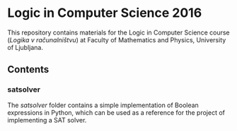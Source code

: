 # Logic in Computer Science 2016

This repository contains materials for the Logic in Computer Science course (*Logika v računalništvu*) at Faculty of Mathematics and Physics, University of Ljubljana.

## Contents

### satsolver

The *satsolver* folder contains a simple implementation of Boolean expressions in Python, which can be used as a reference for the project of implementing a SAT solver.

